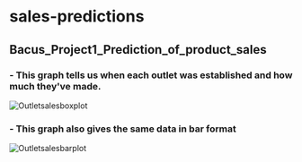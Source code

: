 # sales-predictions
## Bacus_Project1_Prediction_of_product_sales
### - This graph tells us when each outlet was established and how much they've made.
![Outletsalesboxplot](https://github.com/BacusLR/sales-predictions/assets/140992616/6b55afc4-adef-43f3-ad4c-f2bf8c81eb6a)
### - This graph also gives the same data in bar format
![Outletsalesbarplot](https://github.com/BacusLR/sales-predictions/assets/140992616/a2ad881d-fd7e-4d7d-a0ea-789bf9d1efb2)
